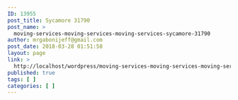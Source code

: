 ```yaml
---
ID: 13955
post_title: Sycamore 31790
post_name: >
  moving-services-moving-services-moving-services-sycamore-31790
author: mrgabonijeff@gmail.com
post_date: 2018-03-28 01:51:58
layout: page
link: >
  http://localhost/wordpress/moving-services-moving-services-moving-services-sycamore-31790/
published: true
tags: [ ]
categories: [ ]
---
```

